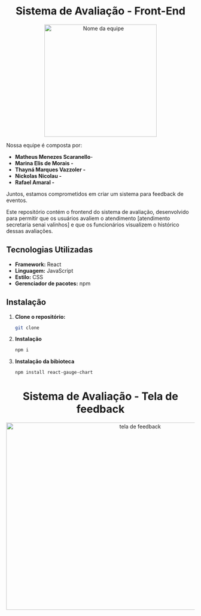 <h1 align="center">Sistema de Avaliação - Front-End </h1>

<div align="center">
  <img src="https://i.imgur.com/9hSrsWQ.png" alt="Nome da equipe"  width="300" height="300">
</div>

Nossa equipe é composta por:

- **Matheus Menezes Scaranello**-
- **Marina Elis de Morais -**
- **Thayná Marques Vazzoler -**
- **Nickolas Nicolau  -**
- **Rafael Amaral -**

Juntos, estamos comprometidos em criar um sistema para feedback de eventos.

Este repositório contém o frontend do sistema de avaliação, desenvolvido para permitir que os usuários avaliem o atendimento [atendimento secretaria senai valinhos] e que os funcionários visualizem o histórico dessas avaliações.

## Tecnologias Utilizadas
* **Framework:** React
* **Linguagem:** JavaScript
* **Estilo:** CSS
* **Gerenciador de pacotes:** npm

## Instalação
1. **Clone o repositório:**
   ```bash
   git clone 

2. **Instalação**
    ```bash
    npm i 
    
3. **Instalação da bibioteca**
    ```bash
   npm install react-gauge-chart

<h1 align="center">Sistema de Avaliação - Tela de feedback </h1>

<div align="center">
  <img src="https://imgur.com/871qjE7.png" alt="tela de feedback"  width="700" height="500">
</div>
